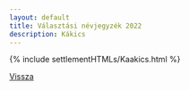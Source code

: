 ```yaml
---
layout: default
title: Választási névjegyzék 2022
description: Kákics
---
```


{% include settlementHTMLs/Kaakics.html %}

[Vissza](../)